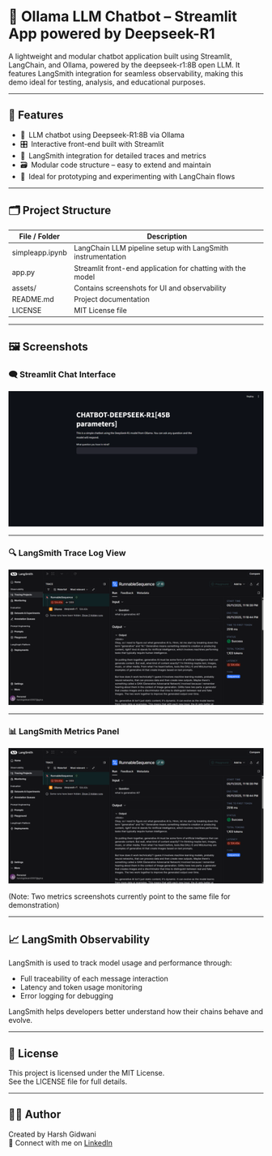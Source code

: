 # 🧠 Ollama LLM Chatbot – Streamlit App powered by Deepseek-R1

A lightweight and modular chatbot application built using Streamlit, LangChain, and Ollama, powered by the deepseek-r1:8B open LLM. It features LangSmith integration for seamless observability, making this demo ideal for testing, analysis, and educational purposes.

---

## 🧩 Features

- 🧠 LLM chatbot using Deepseek-R1:8B via Ollama
- 🎛️ Interactive front-end built with Streamlit
- 🔬 LangSmith integration for detailed traces and metrics
- 🗃️ Modular code structure – easy to extend and maintain
- 🧪 Ideal for prototyping and experimenting with LangChain flows

---

## 🗂️ Project Structure

| File / Folder          | Description                                                  |
|------------------------|--------------------------------------------------------------|
| simpleapp.ipynb        | LangChain LLM pipeline setup with LangSmith instrumentation  |
| app.py                 | Streamlit front-end application for chatting with the model  |
| assets/                | Contains screenshots for UI and observability                |
| README.md              | Project documentation                                        |
| LICENSE                | MIT License file                                             |

---

## 🖼️ Screenshots

### 🗨️ Streamlit Chat Interface
<img src="assets/Screenshot 2025-05-11 232539.png" alt="Streamlit Chat UI" width="700"/>

---

### 🔍 LangSmith Trace Log View
<img src="assets/Screenshot 2025-05-11 232114.png" alt="LangSmith Trace Log" width="700"/>

---

### 📊 LangSmith Metrics Panel
<img src="assets/Screenshot 2025-05-11 232114.png" alt="LangSmith Metrics Overview" width="700"/>

(Note: Two metrics screenshots currently point to the same file for demonstration)

---

## 📈 LangSmith Observability

LangSmith is used to track model usage and performance through:

- Full traceability of each message interaction
- Latency and token usage monitoring
- Error logging for debugging

LangSmith helps developers better understand how their chains behave and evolve.

---

## 📄 License

This project is licensed under the MIT License.  
See the LICENSE file for full details.

---

## 🙋‍♂️ Author

Created by Harsh Gidwani  
🔗 Connect with me on [LinkedIn](https://www.linkedin.com/in/harsh-gidwani-497a63243/)

